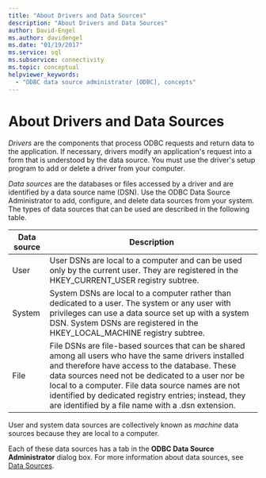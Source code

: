 ```yaml
---
title: "About Drivers and Data Sources"
description: "About Drivers and Data Sources"
author: David-Engel
ms.author: davidengel
ms.date: "01/19/2017"
ms.service: sql
ms.subservice: connectivity
ms.topic: conceptual
helpviewer_keywords:
  - "ODBC data source administrator [ODBC], concepts"
---
```

# About Drivers and Data Sources
*Drivers* are the components that process ODBC requests and return data to the application. If necessary, drivers modify an application's request into a form that is understood by the data source. You must use the driver's setup program to add or delete a driver from your computer.  
  
 *Data sources* are the databases or files accessed by a driver and are identified by a data source name (DSN). Use the ODBC Data Source Administrator to add, configure, and delete data sources from your system. The types of data sources that can be used are described in the following table.  
  
|Data source|Description|  
|-----------------|-----------------|  
|User|User DSNs are local to a computer and can be used only by the current user. They are registered in the HKEY_CURRENT_USER registry subtree.|  
|System|System DSNs are local to a computer rather than dedicated to a user. The system or any user with privileges can use a data source set up with a system DSN. System DSNs are registered in the HKEY_LOCAL_MACHINE registry subtree.|  
|File|File DSNs are file-based sources that can be shared among all users who have the same drivers installed and therefore have access to the database. These data sources need not be dedicated to a user nor be local to a computer. File data source names are not identified by dedicated registry entries; instead, they are identified by a file name with a .dsn extension.|  
  
 User and system data sources are collectively known as *machine* data sources because they are local to a computer.  
  
 Each of these data sources has a tab in the **ODBC Data Source Administrator** dialog box. For more information about data sources, see [Data Sources](../../odbc/reference/data-sources.md).
